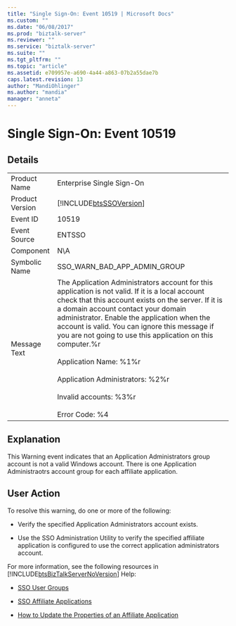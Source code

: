 ```yaml
---
title: "Single Sign-On: Event 10519 | Microsoft Docs"
ms.custom: ""
ms.date: "06/08/2017"
ms.prod: "biztalk-server"
ms.reviewer: ""
ms.service: "biztalk-server"
ms.suite: ""
ms.tgt_pltfrm: ""
ms.topic: "article"
ms.assetid: e709957e-a690-4a44-a863-07b2a55dae7b
caps.latest.revision: 13
author: "MandiOhlinger"
ms.author: "mandia"
manager: "anneta"
---
```

# Single Sign-On: Event 10519
## Details  
  
|||  
|-|-|  
|Product Name|Enterprise Single Sign-On|  
|Product Version|[!INCLUDE[btsSSOVersion](../includes/btsssoversion-md.md)]|  
|Event ID|10519|  
|Event Source|ENTSSO|  
|Component|N\A|  
|Symbolic Name|SSO_WARN_BAD_APP_ADMIN_GROUP|  
|Message Text|The Application Administrators account for this application is not valid. If it is a local account check that this account exists on the server. If it is a domain account contact your domain administrator. Enable the application when the account is valid. You can ignore this message if you are not going to use this application on this computer.%r<br /><br /> Application Name: %1%r<br /><br /> Application Administrators: %2%r<br /><br /> Invalid accounts: %3%r<br /><br /> Error Code: %4|  
  
## Explanation  
 This Warning event indicates that an Application Administrators group account is not a valid Windows account. There is one Application Administraotrs account group for each affiliate application.  
  
## User Action  
 To resolve this warning, do one or more of the following:  
  
-   Verify the specified Application Administrators account exists.  
  
-   Use the SSO Administration Utility to verify the specified affiliate application is configured to use the correct application administrators account.  
  
 For more information, see the following resources in [!INCLUDE[btsBizTalkServerNoVersion](../includes/btsbiztalkservernoversion-md.md)] Help:  
  
-   [SSO User Groups](../core/sso-user-groups.md)  
  
-   [SSO Affiliate Applications](../core/sso-affiliate-applications.md)  
  
-   [How to Update the Properties of an Affiliate Application](../core/how-to-update-the-properties-of-an-affiliate-application.md)